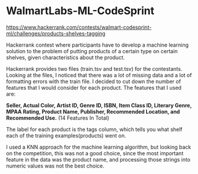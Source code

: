 # WalmartLabs-ML-CodeSprint

https://www.hackerrank.com/contests/walmart-codesprint-ml/challenges/products-shelves-tagging

Hackerrank contest where participants have to develop a machine learning solution to the problem of putting products of a certain type on certain shelves, given characteristics about the product.  

Hackerrank provides two files (train.tsv and test.tsv) for the contestants. Looking at the files, I noticed that there was a lot of missing data and a lot of formatting errors with the train file. I decided to cut down the number of features that I would consider for each product. The features that I used are:

**Seller, Actual Color, Artist ID, Genre ID, ISBN, Item Class ID, Literary Genre, MPAA Rating, Product Name, Publisher, Recommended Location, and Recommended Use.** (14 Features In Total)

The label for each product is the tags column, which tells you what shelf each of the training examples(products) went on. 

I used a KNN approach for the machine learning algorithm, but looking back on the competition, this was not a good choice, since the most important feature in the data was the product name, and processing those strings into numeric values was not the best choice. 
